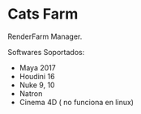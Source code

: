 # Cats Farm 
RenderFarm Manager.

Softwares Soportados:

- Maya 2017
- Houdini 16
- Nuke 9, 10
- Natron
- Cinema 4D ( no funciona en linux)


